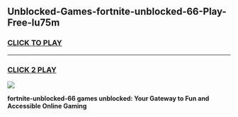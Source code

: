 
## Unblocked-Games-fortnite-unblocked-66-Play-Free-lu75m
<h3>
<a href="https://premium76.site?title=fortnite-unblocked-66&ref=21A">CLICK TO PLAY</a></h3>
<hr>

<h3>
<a href="https://premium76.site?title=fortnite-unblocked-66&ref=21A">CLICK 2 PLAY</a>
  
</h3>

<a href="https://premium76.site?title=fortnite-unblocked-66&ref=21A"><img src="https://clearcache.store/games.png"></a>


**fortnite-unblocked-66 games unblocked: Your Gateway to Fun and Accessible Online Gaming**
